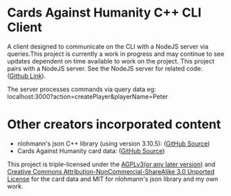 # Cards Against Humanity C++ CLI Client

A client designed to communicate on the CLI with a NodeJS server via queries.This project is currently a work in progress and may continue to see updates dependent on time available to work on the project. This project pairs with a NodeJS server. See the NodeJS server for related code: ([Github Link](https://github.com/Squirrelbear/CardsAgainstHumanity-NodeJSServer)).

The server processes commands via query data eg:</br>
localhost:3000?action=createPlayer&playerName=Peter</br>

# Other creators incorporated content
* nlohmann's json C++ library (using version 3.10.5): ([GitHub Source](https://github.com/nlohmann/json))
* Cards Against Humanity card data: ([GitHub Source](https://github.com/samurailink3/hangouts-against-humanity))

This project is triple-licensed under the [AGPLv3(or any later version)](http://www.gnu.org/licenses/agpl-3.0.html) and [Creative Commons Attribution-NonCommercial-ShareAlike 3.0 Unported License](http://creativecommons.org/licenses/by-nc-sa/3.0/deed.en_US) for the card data and MIT for nlohmann's json library and my own work.
